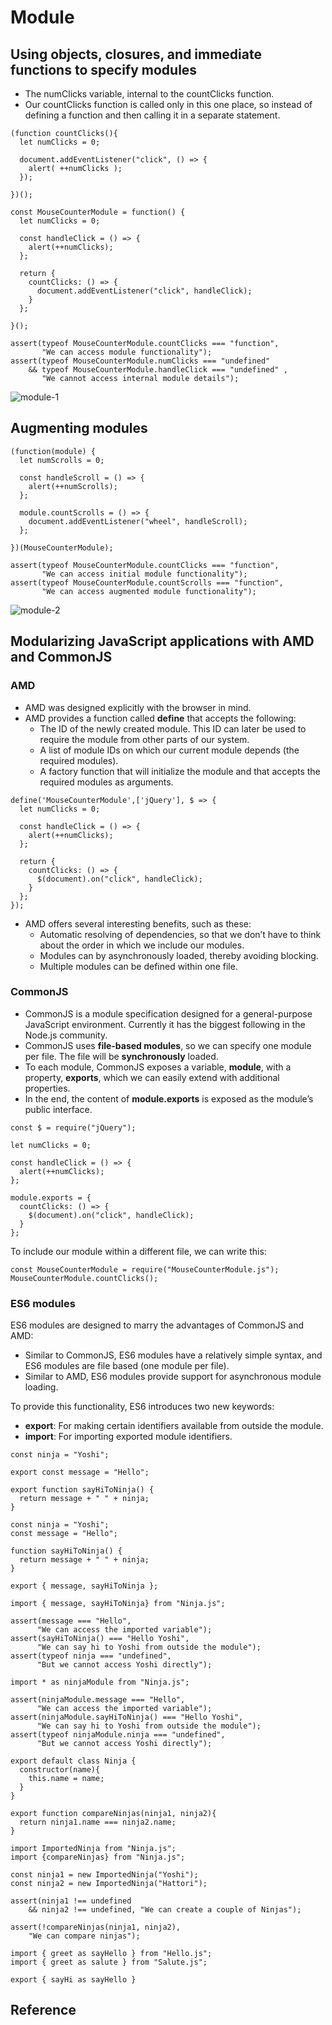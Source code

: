 # Module

## Using objects, closures, and immediate functions to specify modules
* The numClicks variable, internal to the countClicks function.
* Our countClicks function is called only in this one place, so instead of defining a function and then calling it in a separate statement.

```
(function countClicks(){
  let numClicks = 0;

  document.addEventListener("click", () => {
    alert( ++numClicks );
  });

})();
```

```
const MouseCounterModule = function() {
  let numClicks = 0;

  const handleClick = () => {
    alert(++numClicks);
  };
  
  return {
    countClicks: () => {
      document.addEventListener("click", handleClick);
    }
  }; 

}();

assert(typeof MouseCounterModule.countClicks === "function",
       "We can access module functionality");
assert(typeof MouseCounterModule.numClicks === "undefined"
    && typeof MouseCounterModule.handleClick === "undefined" ,
       "We cannot access internal module details");
```

![module-1](./pix/module-1.png)

## Augmenting modules

```
(function(module) {
  let numScrolls = 0;

  const handleScroll = () => {
    alert(++numScrolls);
  };

  module.countScrolls = () => {
    document.addEventListener("wheel", handleScroll);
  };

})(MouseCounterModule);

assert(typeof MouseCounterModule.countClicks === "function",
       "We can access initial module functionality");
assert(typeof MouseCounterModule.countScrolls === "function",
       "We can access augmented module functionality");
```

![module-2](./pix/module-2.png)

## Modularizing JavaScript applications with AMD and CommonJS

### AMD

* AMD was designed explicitly with the browser in mind.
* AMD provides a function called **define** that accepts the following:
  * The ID of the newly created module. This ID can later be used to require the module from other parts of our system.
  * A list of module IDs on which our current module depends (the required modules).
  * A factory function that will initialize the module and that accepts the required modules as arguments.

```
define('MouseCounterModule',['jQuery'], $ => { 
  let numClicks = 0;
  
  const handleClick = () => {
    alert(++numClicks);
  };

  return {
    countClicks: () => {
      $(document).on("click", handleClick);
    }
  }; 
});
```

* AMD offers several interesting benefits, such as these:
  * Automatic resolving of dependencies, so that we don’t have to think about the order in which we include our modules.
  * Modules can by asynchronously loaded, thereby avoiding blocking.
  * Multiple modules can be defined within one file.


### CommonJS

* CommonJS is a module specification designed for a general-purpose JavaScript environment. Currently it has the biggest following in the Node.js community.
* CommonJS uses **file-based modules**, so we can specify one module per file. The file will be **synchronously** loaded.
* To each module, CommonJS exposes a variable, **module**, with a property, **exports**, which we can easily extend with additional properties.
* In the end, the content of **module.exports** is exposed as the module’s public interface.

```
const $ = require("jQuery");

let numClicks = 0;

const handleClick = () => {
  alert(++numClicks);
};

module.exports = {
  countClicks: () => {
    $(document).on("click", handleClick);
  }
};
```

To include our module within a different file, we can write this:

```
const MouseCounterModule = require("MouseCounterModule.js");
MouseCounterModule.countClicks();
```

### ES6 modules

ES6 modules are designed to marry the advantages of CommonJS and AMD:
* Similar to CommonJS, ES6 modules have a relatively simple syntax, and ES6 modules are file based (one module per file).
* Similar to AMD, ES6 modules provide support for asynchronous module loading.

To provide this functionality, ES6 introduces two new keywords:
* **export**: For making certain identifiers available from outside the module.
* **import**: For importing exported module identifiers.

```
const ninja = "Yoshi";

export const message = "Hello";

export function sayHiToNinja() {
  return message + " " + ninja;
}
```

```
const ninja = "Yoshi";
const message = "Hello";

function sayHiToNinja() {
  return message + " " + ninja;
}

export { message, sayHiToNinja };
```

```
import { message, sayHiToNinja} from "Ninja.js";

assert(message === "Hello",
      "We can access the imported variable");
assert(sayHiToNinja() === "Hello Yoshi",
      "We can say hi to Yoshi from outside the module");
assert(typeof ninja === "undefined", 
      "But we cannot access Yoshi directly");
```

```
import * as ninjaModule from "Ninja.js";

assert(ninjaModule.message === "Hello",
      "We can access the imported variable");
assert(ninjaModule.sayHiToNinja() === "Hello Yoshi",
      "We can say hi to Yoshi from outside the module");
assert(typeof ninjaModule.ninja === "undefined", 
      "But we cannot access Yoshi directly");
```

```
export default class Ninja { 
  constructor(name){
    this.name = name;
  }
}

export function compareNinjas(ninja1, ninja2){
  return ninja1.name === ninja2.name;
}
```

```
import ImportedNinja from "Ninja.js";
import {compareNinjas} from "Ninja.js";

const ninja1 = new ImportedNinja("Yoshi");
const ninja2 = new ImportedNinja("Hattori");

assert(ninja1 !== undefined
    && ninja2 !== undefined, "We can create a couple of Ninjas");

assert(!compareNinjas(ninja1, ninja2), 
    "We can compare ninjas");
```

```
import { greet as sayHello } from "Hello.js"; 
import { greet as salute } from "Salute.js";

export { sayHi as sayHello }
```

## Reference